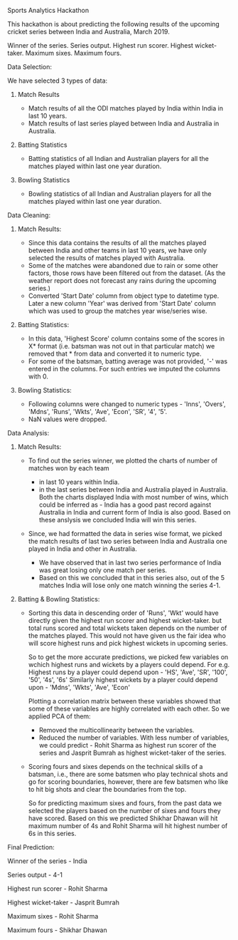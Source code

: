Sports Analytics Hackathon

This hackathon is about predicting the following results of the upcoming cricket series between India and Australia, March 2019.

Winner of the series.
Series output.
Highest run scorer.
Highest wicket-taker.
Maximum sixes.
Maximum fours.

Data Selection:

We have selected 3 types of data:
1) Match Results
    - Match results of all the ODI matches played by India within India in last 10 years.
	- Match results of last series played between India and Australia in Australia.

2) Batting Statistics
	- Batting statistics of all Indian and Australian players for all the matches played within last one year duration.
	
3) Bowling Statistics
	- Bowling statistics of all Indian and Australian players for all the matches played within last one year duration.


Data Cleaning:

1) Match Results:
	- Since this data contains the results of all the matches played between India and other teams in last 10 years, we have only selected the results of matches played with Australia.
	- Some of the matches were abandoned due to rain or some other factors, those rows have been filtered out from the dataset.
	  (As the weather report does not forecast any rains during the upcoming series.)
	- Converted 'Start Date' column from object type to datetime type. 
	  Later a new column 'Year' was derived from 'Start Date' column which was used to group the matches year wise/series wise.
	  
2) Batting Statistics:
	- In this data, 'Highest Score' column contains some of the scores in X* format (i.e. batsman was not out in that particular match)
      we removed that * from data and converted it to numeric type.
	- For some of the batsman, batting average was not provided, '-' was entered in the columns.
	  For such entries we imputed the columns with 0.
	  
3) Bowling Statistics:	  
	- Following columns were changed to numeric types - 'Inns', 'Overs', 'Mdns', 'Runs', 'Wkts', 'Ave', 'Econ', 'SR', '4', '5'.
	- NaN values were dropped.
	
Data Analysis:
1) Match Results:
	- To find out the series winner, we plotted the charts of number of matches won by each team
		- in last 10 years within India.
		- in the last series between India and Australia played in Australia.
	  Both the charts displayed India with most number of wins, which could be inferred as - India has a good past record against Australia in India and current form of India is also good.
	  Based on these anslysis we concluded India will win this series.
	  
	- Since, we had formatted the data in series wise format, we picked the match results of last two series between India and Australia one played in India and other in Australia.
		-  We have observed that in last two series performance of India was great losing only one match per series.
		-  Based on this we concluded that in this series also, out of the 5 matches India will lose only one match winning the series 4-1.
	
2) 	Batting & Bowling Statistics:
	- Sorting this data in descending order of 'Runs', 'Wkt' would have directly given the highest run scorer and highest wicket-taker.
	  but total runs scored and total wickets taken depends on the number of the matches played. 
	  This would not have given us the fair idea who will score highest runs and pick highest wickets in upcoming series.
	  
	  So to get the more accurate predictions, we picked few variables on wchich highest runs and wickets by a players could depend.
	  For e.g. Highest runs by a player could depend upon -  'HS', 'Ave', 'SR', '100', '50', '4s', '6s'
	  Similarly highest wickets by a player could depend upon - 'Mdns', 'Wkts', 'Ave', 'Econ'
	  
	  Plotting a correlation matrix between these variables showed that some of these variables are highly correlated with each other.
	  So we applied PCA of them:
		- Removed the multicollinearity between the variables.
		- Reduced the number of variables.
	  With less number of variables, we could predict - Rohit Sharma as highest run scorer of the series and Jasprit Bumrah as highest wicket-taker of the series.
	  
	- Scoring fours and sixes depends on the technical skills of a batsman, 
	  i.e., there are some batsmen who play technical shots and go for scoring boundaries, however, there are few batsmen who like to hit big shots and clear the boundaries from the top.
	  
	  So for predicting maximum sixes and fours, from the past data we selected the players based on the number of sixes and fours they have scored.
	  Based on this we predicted Shikhar Dhawan will hit maximum number of 4s and Rohit Sharma will hit highest number of 6s in this series.
	  
Final Prediction:

Winner of the series  -	India

Series output         -	4-1

Highest run scorer    -	Rohit Sharma

Highest wicket-taker  -	Jasprit Bumrah

Maximum sixes         -	Rohit Sharma

Maximum fours         -	Shikhar Dhawan


